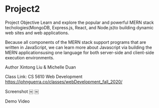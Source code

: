 # Project2
Project Objective
Learn and explore the popular and powerful MERN stack techologies(MongoDB, Express.js, React, and Node.js)to building dynamic web sites and web applications.

Because all components of the MERN stack support programs that are written in JavaScript, we can learn more about Javascript via building the MERN applicationsusing one language for both server-side and client-side execution environments.

Author
Xintong Liu & Michelle Duan

Class Link: 
CS 5610 Web Development
https://johnguerra.co/classes/webDevelopment_fall_2020/

Screenshot
￼
￼

Demo Video
